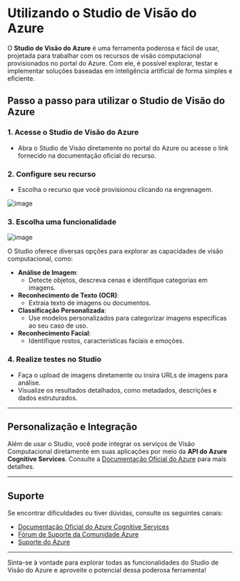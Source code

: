 # Utilizando o Studio de Visão do Azure

O **Studio de Visão do Azure** é uma ferramenta poderosa e fácil de usar, projetada para trabalhar com os recursos de visão computacional provisionados no portal do Azure. Com ele, é possível explorar, testar e implementar soluções baseadas em inteligência artificial de forma simples e eficiente.



## Passo a passo para utilizar o Studio de Visão do Azure

### 1. Acesse o Studio de Visão do Azure
- Abra o Studio de Visão diretamente no portal do Azure ou acesse o link fornecido na documentação oficial do recurso.

### 2. Configure seu recurso
- Escolha o recurso que você provisionou clicando na engrenagem.

![image](https://github.com/user-attachments/assets/ddd93d43-e132-4038-bebd-4cecd86c9e5a)

### 3. Escolha uma funcionalidade

![image](https://github.com/user-attachments/assets/c2763f2b-bf38-4759-b17f-5a8d552ec8ae)

O Studio oferece diversas opções para explorar as capacidades de visão computacional, como:

- **Análise de Imagem**:
  - Detecte objetos, descreva cenas e identifique categorias em imagens.
- **Reconhecimento de Texto (OCR)**:
  - Extraia texto de imagens ou documentos.
- **Classificação Personalizada**:
  - Use modelos personalizados para categorizar imagens específicas ao seu caso de uso.
- **Reconhecimento Facial**:
  - Identifique rostos, características faciais e emoções.

### 4. Realize testes no Studio
- Faça o upload de imagens diretamente ou insira URLs de imagens para análise.
- Visualize os resultados detalhados, como metadados, descrições e dados estruturados.

---

## Personalização e Integração

Além de usar o Studio, você pode integrar os serviços de Visão Computacional diretamente em suas aplicações por meio da **API do Azure Cognitive Services**. Consulte a [Documentação Oficial do Azure](https://learn.microsoft.com/azure/cognitive-services/) para mais detalhes.

---

## Suporte

Se encontrar dificuldades ou tiver dúvidas, consulte os seguintes canais:

- [Documentação Oficial do Azure Cognitive Services](https://learn.microsoft.com/azure/cognitive-services/)
- [Fórum de Suporte da Comunidade Azure](https://learn.microsoft.com/answers/products/)
- [Suporte do Azure](https://azure.microsoft.com/support/)

---

Sinta-se à vontade para explorar todas as funcionalidades do Studio de Visão do Azure e aproveite o potencial dessa poderosa ferramenta!
